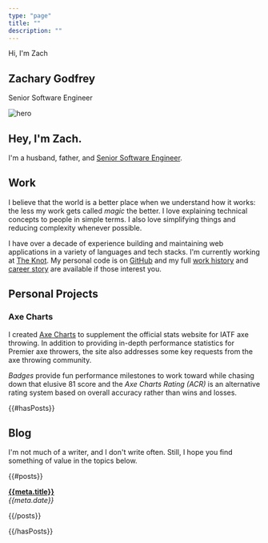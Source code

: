 ```yaml
---
type: "page"
title: ""
description: ""
---
```


<div class="grid stack columns-2 items-y-center">
  <hgroup class="text-center">
    <p>Hi, I'm Zach</p>
    <h2>Zachary Godfrey</h2>
    <p>Senior Software Engineer</p>
  </hgroup>

  <div>
    <img src="data:image/jpg;base64,{{>hero}}" alt="hero">
  </div>
</div>

<!-- ![hero](data:image/jpg;base64,{{>hero}}) -->

## Hey, I'm Zach.

I'm a husband, father, and [Senior Software Engineer](#work).

## Work

I believe that the world is a better place when we understand how it works: the less my work gets called *magic* the better. I love explaining technical concepts to people in simple terms. I also love simplifying things and reducing complexity whenever possible.

I have over a decade of experience building and maintaining web applications in a variety of languages and tech stacks. I'm currently working at [The Knot](https://www.theknot.com). My personal code is on [GitHub](https://github.com/ZacharyGodfrey) and my full [work history](/work) and [career story](/career) are available if those interest you.

## Personal Projects

### Axe Charts

I created [Axe Charts](https://axecharts.com) to supplement the official stats website for IATF axe throwing. In addition to providing in-depth performance statistics for Premier axe throwers, the site also addresses some key requests from the axe throwing community.

*Badges* provide fun performance milestones to work toward while chasing down that elusive 81 score and the *Axe Charts Rating (ACR)* is an alternative rating system based on overall accuracy rather than wins and losses.

{{#hasPosts}}

## Blog

I'm not much of a writer, and I don't write often. Still, I hope you find something of value in the topics below.

{{#posts}}

**[{{meta.title}}](/{{{uri}}})**\
*{{meta.date}}*

{{/posts}}

{{/hasPosts}}
